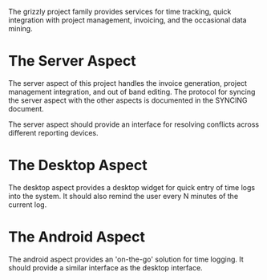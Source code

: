 
The grizzly project family provides services for time tracking, quick integration with project management, invoicing, and the occasional data mining.

The Server Aspect
=================
The server aspect of this project handles the invoice generation, project management integration, and out of band editing. The protocol for syncing the server aspect with the other aspects is documented in the SYNCING document.

The server aspect should provide an interface for resolving conflicts across different reporting devices.

The Desktop Aspect
==================
The desktop aspect provides a desktop widget for quick entry of time logs into the system. It should also remind the user every N minutes of the current log.

The Android Aspect
==================
The android aspect provides an 'on-the-go' solution for time logging. It should provide a similar interface as the desktop interface.
